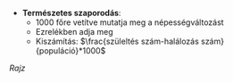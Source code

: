 - **Természetes szaporodás**:
	- 1000 főre vetítve mutatja meg a népességváltozást
	- Ezrelékben adja meg
	- Kiszámítás: $\frac{szüleltés szám-halálozás szám}{populáció}*1000$ 

*Rajz*
